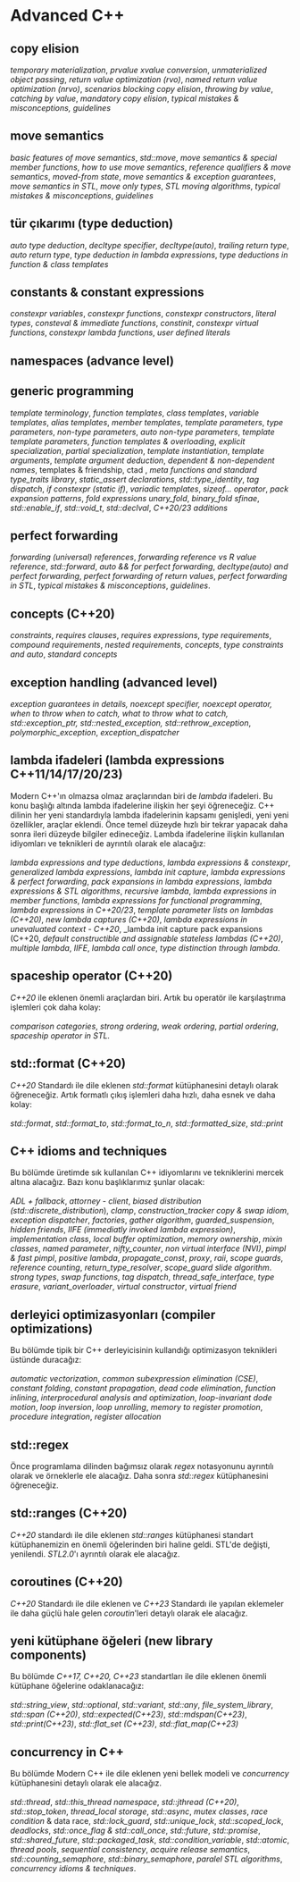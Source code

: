 # Advanced C++

## copy elision
_temporary materialization_, 
_prvalue xvalue conversion_, 
_unmaterialized object passing_, 
_return value optimization (rvo)_, 
_named return value optimization (nrvo)_, 
_scenarios blocking copy elision_, 
_throwing by value_, 
_catching by value_, 
_mandatory copy elision_, 
_typical mistakes & misconceptions, guidelines_

## move semantics
_basic features of move semantics_, _std::move_, _move semantics & special member functions_, _how to use move semantics_, _reference qualifiers & move semantics_, _moved-from state_, _move semantics & exception guarantees_, _move semantics in STL_, _move only types_, _STL moving algorithms_, _typical mistakes & misconceptions_, _guidelines_

## tür çıkarımı (type deduction)
_auto type deduction_, _decltype specifier_, _decltype(auto)_, _trailing return type_, _auto return type_, _type deduction in lambda expressions_, _type deductions in function & class templates_

## constants & constant expressions
_constexpr variables_, _constexpr functions_, _constexpr constructors_, _literal types_, _consteval & immediate functions_, _constinit_, _constexpr virtual functions_, _constexpr lambda functions_, _user defined literals_

## namespaces (advance level)

## generic programming

_template terminology_, 
_function templates_, 
_class templates_, 
_variable templates_, 
_alias templates_, 
_member templates_, 
_template parameters_, 
_type parameters_, 
_non-type parameters_, 
_auto non-type parameters_, 
_template template parameters_, 
_function templates & overloading_, 
_explicit specialization_, 
_partial specialization_, 
_template instantiation_, 
_template arguments_, 
_template argument deduction_, 
_dependent & non-dependent names_, templates & friendship, ctad , 
_meta functions and standard type_traits library_, 
_static_assert declarations_,
_std::type_identity_, 
_tag dispatch_, 
_if constexpr (static if)_, 
_variadic templates_, 
_sizeof... operator_, 
_pack expansion patterns_, 
_fold expressions_
_unary_fold_,
_binary_fold_
_sfinae_, 
_std::enable_if_, 
_std::void_t_, 
_std::declval_, 
_C++20/23 additions_

## perfect forwarding
_forwarding (universal) references_, 
_forwarding reference vs R value reference_, 
_std::forward_, 
_auto && for perfect forwarding_, 
_decltype(auto) and perfect forwarding_, 
_perfect forwarding of return values_, 
_perfect forwarding in STL_, 
_typical mistakes & misconceptions_, 
_guidelines_.

## concepts (C++20)
_constraints_, _requires clauses_, _requires expressions_, _type requirements_, _compound requirements_, _nested requirements_, _concepts_, _type constraints and auto_, _standard concepts_ 

## exception handling (advanced level)
_exception guarantees in details, noexcept specifier, noexcept operator, when to throw when to catch, what to throw what to catch, std::exception_ptr, std::nested_exception, std::rethrow_exception_, _polymorphic_exception_, _exception_dispatcher_

## lambda ifadeleri (lambda expressions C++11/14/17/20/23)
Modern C++'ın olmazsa olmaz araçlarından biri de _lambda_ ifadeleri. Bu konu başlığı altında lambda ifadelerine ilişkin her şeyi öğreneceğiz. C++ dilinin her yeni standardıyla lambda ifadelerinin kapsamı genişledi, yeni yeni özellikler, araçlar eklendi. Önce temel düzeyde hızlı bir tekrar yapacak daha sonra ileri düzeyde bilgiler edineceğiz. Lambda ifadelerine ilişkin kullanılan idiyomları ve teknikleri de ayrıntılı olarak ele alacağız: <br><br>
_lambda expressions and type deductions_, 
_lambda expressions & constexpr_, 
_generalized lambda expressions_, 
_lambda init capture_, 
_lambda expressions & perfect forwarding_, 
_pack expansions in lambda expressions_, 
_lambda expressions & STL algorithms_, 
_recursive lambda_, 
_lambda expressions in member functions_, 
_lambda expressions for functional programming_, 
_lambda expressions in C++20/23_, 
_template parameter lists on lambdas (C++20)_, 
_new lambda captures (C++20)_, 
_lambda expressions in unevaluated context - C++20_, 
_lambda init capture pack expansions (C++20, 
_default constructible and assignable stateless lambdas (C++20)_, 
_multiple lambda_, 
_IIFE_, 
_lambda call once_, 
_type distinction through lambda_.

## spaceship operator (C++20) 
_C++20_ ile eklenen önemli araçlardan biri. Artık bu operatör ile karşılaştrıma işlemleri çok daha kolay:<br><br>
_comparison categories_, _strong ordering_, _weak ordering_, _partial ordering_, _spaceship operator in STL._

## std::format (C++20)
_C++20_ Standardı ile dile eklenen _std::format_ kütüphanesini detaylı olarak öğreneceğiz. Artık formatlı çıkış işlemleri daha hızlı, daha esnek ve daha kolay: <br><br>
_std::format_, 
_std::format_to_, 
_std::format_to_n_, 
_std::formatted_size_, 
_std::print_

## C++ idioms and techniques
Bu bölümde üretimde sık kullanılan C++ idiyomlarını ve tekniklerini mercek altına alacağız. Bazı konu başlıklarımız şunlar olacak: <br><br>
_ADL + fallback_, 
_attorney - client_, 
_biased distribution (std::discrete_distribution_), 
_clamp_,
_construction_tracker_
_copy & swap idiom_, 
_exception dispatcher_, 
_factories_, 
_gather algorithm_, 
_guarded_suspension_, 
_hidden friends_, 
_IIFE (immediatly invoked lambda expression)_, 
_implementation class_, 
_local buffer optimization_, 
_memory ownership_, 
_mixin classes_, 
_named parameter_, 
_nifty_counter_,
_non virtual interface (NVI)_,
_pimpl & fast pimpl_, 
_positive lambda_, 
_propagate_const_, 
_proxy_, 
_raii_, 
_scope guards_, 
_reference counting_, 
_return_type_resolver_,
_scope_guard_
_slide algorithm_.
_strong types_, 
_swap functions_, 
_tag dispatch_, 
_thread_safe_interface_,
_type erasure_, 
_variant_overloader_,
_virtual constructor_, 
_virtual friend_

## derleyici optimizasyonları (compiler optimizations)
Bu bölümde tipik bir C++ derleyicisinin kullandığı optimizasyon teknikleri üstünde duracağız:<br><br>
_automatic vectorization_, _common subexpression elimination (CSE)_, _constant folding_, _constant propagation_, _dead code elimination_, _function inlining_, _interprocedural analysis and optimization_, _loop-invariant dode motion_, _loop inversion_, _loop unrolling_, _memory to register promotion_, _procedure integration_, _register allocation_                                                        

## std::regex
Önce programlama dilinden bağımsız olarak _regex_ notasyonunu ayrıntılı olarak ve örneklerle ele alacağız. Daha sonra _std::regex_ kütüphanesini öğreneceğiz.

## std::ranges (C++20)
_C++20_ standardı ile dile eklenen _std::ranges_ kütüphanesi standart kütüphanemizin en önemli öğelerinden biri haline geldi. STL'de değişti, yenilendi. _STL2.0_'ı ayrıntılı olarak ele alacağız.

## coroutines (C++20)
_C++20_ Standardı ile dile eklenen ve _C++23_ Standardı ile yapılan eklemeler ile daha güçlü hale gelen _coroutin_'leri detaylı olarak ele alacağız.

## yeni kütüphane öğeleri (new library components)
Bu bölümde _C++17, C++20, C++23_ standartları ile dile eklenen önemli kütüphane öğelerine odaklanacağız:<br><br>
_std::string_view_, 
_std::optional_, 
_std::variant_, 
_std::any_, 
_file_system_library_, 
_std::span (C++20)_, 
_std::expected(C++23)_, 
_std::mdspan(C++23)_, 
_std::print(C++23)_, 
_std::flat_set (C++23)_, 
_std::flat_map(C++23)_
 
## concurrency in C++
Bu bölümde Modern C++ ile dile eklenen yeni bellek modeli ve _concurrency_ kütüphanesini detaylı olarak ele alacağız. <br><br>
_std::thread_, 
_std::this_thread namespace_, 
_std::jthread (C++20)_, 
_std::stop_token_, 
_thread_local storage_, 
_std::async_, 
_mutex classes_, 
_race condition_ & data race, 
_std::lock_guard_, 
_std::unique_lock_, 
_std::scoped_lock_, 
_deadlocks_, 
_std::once_flag & std::call_once_, 
_std::future_, 
_std::promise_, 
_std::shared_future_, 
_std::packaged_task_, 
_std::condition_variable_, 
_std::atomic_, 
_thread pools_, 
_sequential consistency_,
_acquire release semantics_,
_std::counting_semaphore_,
_std::binary_semaphore_, 
_paralel STL algorithms_,
_concurrency idioms & techniques_. 
